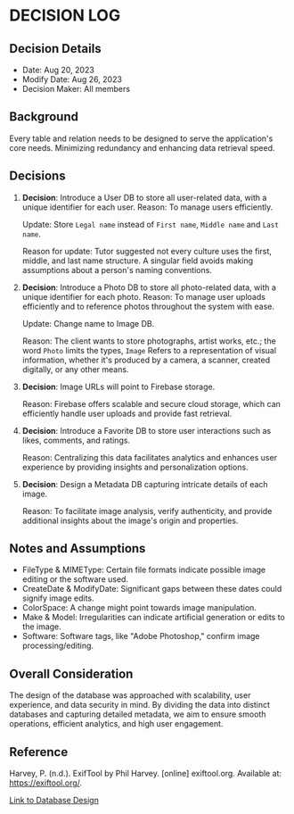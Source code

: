 # DECISION LOG 
## Decision Details 
- Date: Aug 20, 2023
- Modify Date: Aug 26, 2023
- Decision Maker: All members 
  
## Background 
Every table and relation needs to be designed to serve the application's core needs. 
Minimizing redundancy and enhancing data retrieval speed.

## Decisions
1. **Decision**: Introduce a User DB to store all user-related data, with a unique identifier for each user.
	Reason: To manage users efficiently. 

	Update: Store `Legal name` instead of `First name`, `Middle name` and `Last name`.

	Reason for update: Tutor suggested not every culture uses the first, middle, and last name structure. A singular field avoids making assumptions about a person's naming conventions.

2. **Decision**: Introduce a Photo DB to store all photo-related data, with a unique identifier for each photo.
	Reason: To manage user uploads efficiently and to reference photos throughout the system with ease.

	Update: Change name to Image DB. 

	Reason: The client wants to store photographs, artist works, etc.; the word `Photo` limits the types, `Image` Refers to a representation of visual information, whether it's produced by a camera, a scanner, created digitally, or any other means.

3. **Decision**: Image URLs will point to Firebase storage.

	Reason: Firebase offers scalable and secure cloud storage, which can efficiently handle user uploads and provide fast retrieval.

5. **Decision**: Introduce a Favorite DB to store user interactions such as likes, comments, and ratings.

	Reason: Centralizing this data facilitates analytics and enhances user experience by providing insights and personalization options.

6. **Decision**: Design a Metadata DB capturing intricate details of each image.

	Reason: To facilitate image analysis, verify authenticity, and provide additional insights about the image's origin and properties.

## Notes and Assumptions
- FileType & MIMEType: Certain file formats indicate possible image editing or the software used.
- CreateDate & ModifyDate: Significant gaps between these dates could signify image edits.
- ColorSpace: A change might point towards image manipulation.
- Make & Model: Irregularities can indicate artificial generation or edits to the image.
- Software: Software tags, like "Adobe Photoshop," confirm image processing/editing.

## Overall Consideration
The design of the database was approached with scalability, user experience, and data security in mind. By dividing the data into distinct databases and capturing detailed metadata, we aim to ensure smooth operations, efficient analytics, and high user engagement.

## Reference
Harvey, P. (n.d.). ExifTool by Phil Harvey. [online] exiftool.org. Available at: https://exiftool.org/.

[Link to Database Design](https://github.com/tonypioneer/Trust-Indicator/tree/main/docs/Prototype/Database%20Design)
